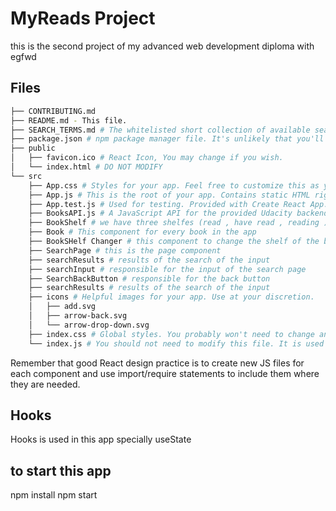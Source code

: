 # MyReads Project

this is the second project of my advanced web development diploma with egfwd

## Files

```bash
├── CONTRIBUTING.md
├── README.md - This file.
├── SEARCH_TERMS.md # The whitelisted short collection of available search terms for you to use with your app.
├── package.json # npm package manager file. It's unlikely that you'll need to modify this.
├── public
│   ├── favicon.ico # React Icon, You may change if you wish.
│   └── index.html # DO NOT MODIFY
└── src
    ├── App.css # Styles for your app. Feel free to customize this as you desire.
    ├── App.js # This is the root of your app. Contains static HTML right now.
    ├── App.test.js # Used for testing. Provided with Create React App. Testing is encouraged, but not required.
    ├── BooksAPI.js # A JavaScript API for the provided Udacity backend. Instructions for the methods are below.
    ├── BookShelf # we have three shelfes (read , have read , reading ) this component representing them
    ├── Book # This component for every book in the app
    ├── BookSHelf Changer # this component to change the shelf of the book.
    ├── SearchPage # this is the page component
    ├── searchResults # results of the search of the input
    ├── searchInput # responsible for the input of the search page
    ├── SearchBackButton # responsible for the back button
    ├── searchResults # results of the search of the input
    ├── icons # Helpful images for your app. Use at your discretion.
    │   ├── add.svg
    │   ├── arrow-back.svg
    │   └── arrow-drop-down.svg
    ├── index.css # Global styles. You probably won't need to change anything here.
    └── index.js # You should not need to modify this file. It is used for DOM rendering only.
```

Remember that good React design practice is to create new JS files for each component and use import/require statements to include them where they are needed.

## Hooks

Hooks is used in this app specially useState

## to start this app

npm install
npm start
